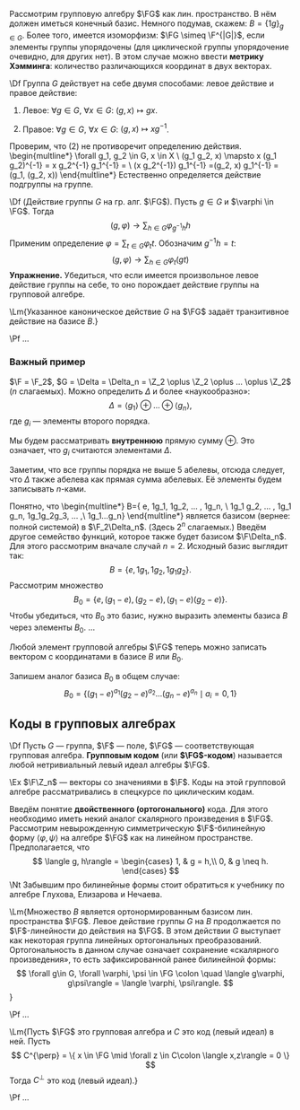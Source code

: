 Рассмотрим групповую алгебру $\FG$ как лин. пространство. В нём должен
иметься конечный базис. Немного подумав, скажем: $B = \{1g \}_{g \in G}$.
Более того, имеется изоморфизм: $\FG \simeq \F^{|G|}$, если элементы
группы упорядочены (для циклической группы упорядочение очевидно, для 
других нет). В этом случае можно ввести **метрику Хэмминга**: 
количество различающихся координат в двух векторах.

\Df Группа $G$ действует на себе двумя способами: левое действие и
правое действие:

1. Левое: $\forall g \in G$, $\forall x \in G$: $(g,x) \mapsto gx$.

2. Правое: $\forall g \in G$, $\forall x \in G$: $(g,x) \mapsto xg^{-1}$.

Проверим, что (2) не противоречит определению действия.
\begin{multline*}
	\forall g_1, g_2 \in G, x \in X	\\
	(g_1 g_2, x) \mapsto x (g_1 g_2)^{-1} = x g_2^{-1} g_1^{-1} = \\
	(x g_2^{-1}) g_1^{-1} =(g_2, x) g_1^{-1} = (g_1, (g_2, x))
\end{multline*}
Естественно определяется действие подгруппы на группе.

\Df (Действие группы $G$ на гр. алг. $\FG$). Пусть $g \in G$ и $\varphi
\in \FG$. Тогда
$$
	(g, \varphi) \to \sum_{h \in G} \varphi_{g^{-1}h} h
$$
Применим определение $\varphi = \sum_{t \in G} \varphi_t t$. Обозначим
$g^{-1} h = t$:
$$
	(g, \varphi) \to \sum_{h \in G} \varphi_{t} (gt)
$$
**Упражнение.** Убедиться, что если имеется произвольное левое действие 
группы на себе, то оно порождает действие группы на групповой алгебре.

\Lm{Указанное каноническое действие $G$ на $\FG$ задаёт транзитивное 
действие на базисе $B$.}

\Pf …

### Важный пример

$\F = \F_2$, $G = \Delta = \Delta_n = \Z_2 \oplus \Z_2 \oplus …  \oplus \Z_2$
($n$ слагаемых). Можно определить $\Delta$ и более «наукообразно»:
$$
	\Delta = \langle g_1\rangle \oplus … \oplus \langle g_n\rangle,
$$
где $g_i$ — элементы второго порядка.

Мы будем рассматривать **внутреннюю** прямую сумму ${\oplus}$. Это означает, 
что $g_i$ считаются элементами $\Delta$.

Заметим, что все группы порядка не выше 5 абелевы, отсюда следует, что
$\Delta$ также абелева как прямая сумма абелевых. Её элементы будем 
записывать $n$-ками.

Понятно, что 
\begin{multline*}
	B=\{ e, 1g_1, 1g_2, … , 1g_n, \\
		1g_1 g_2, … , 1g_1 g_n, 1g_1g_2g_3, … ,\\
		1g_1…g_n\}
\end{multline*}
является базисом (вернее: полной системой) в $\F_2\Delta_n$. 
(Здесь $2^n$ слагаемых.) Введём другое
семейство функций, которое также будет базисом $\F\Delta_n$. Для этого
рассмотрим вначале случай $n = 2$. Исходный базис выглядит так:
$$
	B = \{e, 1g_1, 1g_2, 1g_1g_2 \}.
$$
Рассмотрим множество
$$
	B_0 = \{e, (g_1 - e), (g_2 - e), (g_1 - e)(g_2 - e) \}.
$$
Чтобы убедиться, что $B_0$ это базис, нужно выразить элементы базиса 
$B$ через элементы $B_0$. …

Любой элемент групповой алгебры $\FG$ теперь можно записать вектором с
координатами в базисе $B$ или $B_0$. 

Запишем аналог базиса $B_0$ в общем случае:
$$
	B_0 = \{   (g_1 - e)^{a_1} (g_2 - e)^{a_2} … (g_n - e)^{a_n} 
		\mid a_i = 0, 1 \}
$$

## Коды в групповых алгебрах

\Df Пусть $G$ — группа, $\F$ — поле, $\FG$ — соответствующая групповая 
алгебра. **Групповым кодом** (или **$\FG$-кодом**) называется любой
нетривиальный левый идеал алгебры $\FG$.

\Ex $\F\Z_n$ — векторы со значениями в $\F$. Коды на этой групповой
алгебре рассматривались в спецкурсе по циклическим кодам.

Введём понятие **двойственного (ортогонального)** кода. Для этого
необходимо иметь некий аналог скалярного произведения в $\FG$.
Рассмотрим невырожденную симметрическую $\F$-билинейную форму 
$\langle \varphi, \psi\rangle$ на алгебре
$\FG$ как на линейном пространстве.
Предполагается, что
$$
	\langle g, h\rangle =
	\begin{cases}
		1, & g = h,\\
		0, & g \neq h.
	\end{cases}
$$
\Nt Забывшим про билинейные формы стоит обратиться к учебнику по
алгебре Глухова, Елизарова и Нечаева.

\Lm{Множество $B$ является ортонормированным базисом лин. пространства
$\FG$. Левое действие группы $G$ на $B$ продолжается по $\F$-линейности
до действия на $\FG$. В этом действии $G$ выступает как некоторая
группа линейных ортогональных преобразований. Ортогональность в данном
случае означает сохранение «скалярного произведения», то есть 
зафиксированной ранее билинейной формы:
$$
	\forall g\in G, \forall \varphi, \psi \in \FG \colon \quad 
	\langle g\varphi, g\psi\rangle = \langle \varphi, \psi\rangle.
$$}

\Pf …

\Lm{Пусть $\FG$ это групповая алгебра и $C$ это код (левый идеал) в ней.
Пусть
$$
	C^{\perp} = \{ x \in \FG \mid \forall z \in C\colon \langle x,z\rangle = 0 \}
$$
Тогда $C^{\perp}$ это код (левый идеал).}

\Pf …
